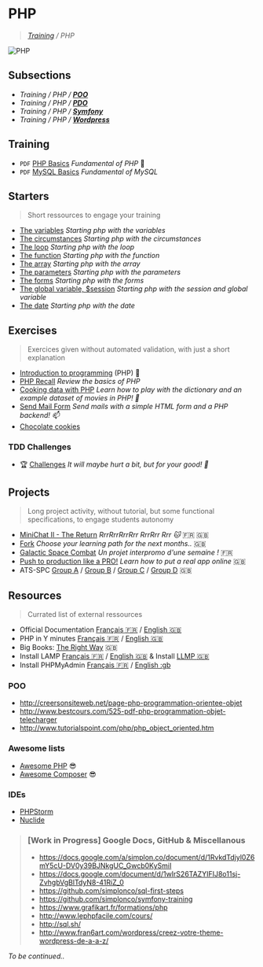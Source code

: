 # PHP
>_[Training](https://github.com/simplonco/training) / PHP_

![PHP](php.png)

## Subsections

* _Training / PHP / **[POO](https://github.com/simplonco/poo-training)**_
* _Training / PHP / **[PDO](https://github.com/simplonco/pdo-training)**_
* _Training / PHP / **[Symfony](https://github.com/simplonco/symfony-training)**_
* _Training / PHP / **[Wordpress](https://github.com/simplonco/wordpress-training)**_

## Training

* `PDF` [PHP Basics](https://github.com/simplonco/php-training/blob/master/training/Tutoriel-PHP-Introduction.pdf) _Fundamental of PHP_ :elephant:
* `PDF` [MySQL Basics](https://github.com/simplonco/php-training/blob/master/training/Tutoriel-MySQL-Introduction.pdf) _Fundamental of MySQL_

## Starters

> Short ressources to engage your training

* [The variables](https://github.com/simplonco/php-exercises-variable) _Starting php with the variables_
* [The circumstances](https://github.com/simplonco/php-exercises-circumstances) _Starting php with the circumstances_
* [The loop](https://github.com/simplonco/php-exercises-loop) _Starting php with the loop_
* [The function](https://github.com/simplonco/php-exercises-function) _Starting php with the function_
* [The array](https://github.com/simplonco/php-exercises-array) _Starting php with the array_
* [The parameters](https://github.com/simplonco/php-exercises-paramUrl) _Starting php with the parameters_
* [The forms](https://github.com/simplonco/php-exercises-form) _Starting php with the forms_
* [The global variable, $session](https://github.com/simplonco/php-exercises-globalVariable) _Starting php with the session and global variable_
* [The date](https://github.com/simplonco/php-exercises-date) _Starting php with the date_

## Exercises

> Exercices given without automated validation, with just a short explanation

* [Introduction to programming](https://github.com/simplonco/php-introduction) (PHP) :elephant:
* [PHP Recall](https://github.com/simplonco/php-training-base) _Review the basics of PHP_
* [Cooking data with PHP](https://github.com/simplonco/php-cooking-data) _Learn how to play with the dictionary and an example dataset of movies in PHP! :egg:_
* [Send Mail Form](https://github.com/simplonco/php-send-mail-form) _Send mails with a simple HTML form and a PHP backend! :mailbox:_
* [Chocolate cookies](https://github.com/simplonco/chocolate-cookies)

### TDD Challenges

* :trophy: [Challenges](https://github.com/simplonco/php-challenges) _It will maybe hurt a bit, but for your good! :cactus:_

## Projects

> Long project activity, without tutorial, but some functional specifications, to engage students autonomy

* [MiniChat II - The Return](https://github.com/simplonco/project-minichat-II-the-return/) _RrrRrrRrrRrr RrrRrr Rrr :cat:_ :fr: :gb:
* [Fork](https://github.com/simplonco/fork) _Choose your learning path for the next months.._ :gb:
* [Galactic Space Combat](https://github.com/simplonco/galactic-space-combat) _Un projet interpromo d'une semaine !_ :fr:
* [Push to production like a PRO!](https://github.com/simplonco/push-me-to-prod-like-a-pro) _Learn how to put a real app online_ :gb:
* ATS-SPC [Group A](https://github.com/simplonco/ATS-SPC-A) / [Group B](https://github.com/simplonco/ATS-SPC-B) / [Group C](https://github.com/simplonco/ATS-SPC-C) / [Group D](https://github.com/simplonco/ATS-SPC-D) :gb:

## Resources

> Currated list of external ressources

* Official Documentation [Français :fr:](http://php.net/manual/fr/index.php) / [English :gb:](http://php.net/manual/en/index.php)
* PHP in Y minutes [Français :fr:](https://learnxinyminutes.com/docs/fr-fr/php/) / [English :gb:](https://learnxinyminutes.com/docs/php/)
* Big Books: [The Right Way](http://www.phptherightway.com/) :gb:
* Install LAMP [Français :fr:](https://doc.ubuntu-fr.org/lamp) / [English :gb:](https://www.digitalocean.com/community/tutorials/how-to-install-linux-apache-mysql-php-lamp-stack-on-ubuntu-16-04) & Install [LLMP :gb:](https://www.digitalocean.com/community/tutorials/how-to-install-the-llmp-stack-linux-lighttpd-mysql-and-php-on-ubuntu-12-04)
* Install PHPMyAdmin [Français :fr:](https://doc.ubuntu-fr.org/phpmyadmin) / [English :gb](https://www.digitalocean.com/community/tutorials/how-to-install-and-secure-phpmyadmin-on-ubuntu-16-04)

### POO

* http://creersonsiteweb.net/page-php-programmation-orientee-objet
* http://www.bestcours.com/525-pdf-php-programmation-objet-telecharger
* http://www.tutorialspoint.com/php/php_object_oriented.htm

### Awesome lists

* [Awesome PHP](https://github.com/ziadoz/awesome-php) :sunglasses:
* [Awesome Composer](https://github.com/jakoch/awesome-composer) :sunglasses:

### IDEs

* [PHPStorm](https://www.jetbrains.com/phpstorm/)
* [Nuclide](https://nuclide.io/)

> ### [Work in Progress] Google Docs, GitHub & Miscellanous
> 
> * https://docs.google.com/a/simplon.co/document/d/1RvkdTdjyl0Z6mY5cU-DV0y39BJNkgUC_Gwcb0KySmiI
> * https://docs.google.com/document/d/1wIrS26TAZYIFIJ8o11sj-ZvhgbVgBlTdyN8-41RiZ_0
> * https://github.com/simplonco/sql-first-steps
> * https://github.com/simplonco/symfony-training
> * https://www.grafikart.fr/formations/php
> * http://www.lephpfacile.com/cours/
> * http://sql.sh/
> * http://www.fran6art.com/wordpress/creez-votre-theme-wordpress-de-a-a-z/

_To be continued.._
